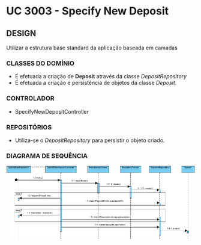 # UC 3003 - Specify New Deposit #

## DESIGN ##

Utilizar a estrutura base standard da aplicação baseada em camadas

### CLASSES DO DOMÍNIO ###

* É efetuada a criação de **Deposit** através da classe *DepositRepository*
* É efetuada a criação e persistência de objetos da classe *Deposit*.

### CONTROLADOR ###
* SpecifyNewDepositController

### REPOSITÓRIOS ###
* Utiliza-se o *DepositRepository* para persistir o objeto criado.


### DIAGRAMA DE SEQUÊNCIA ###
![SD-SpecifyNewDepositSD.png](SD-SpecifyNewDepositSD.jpg)